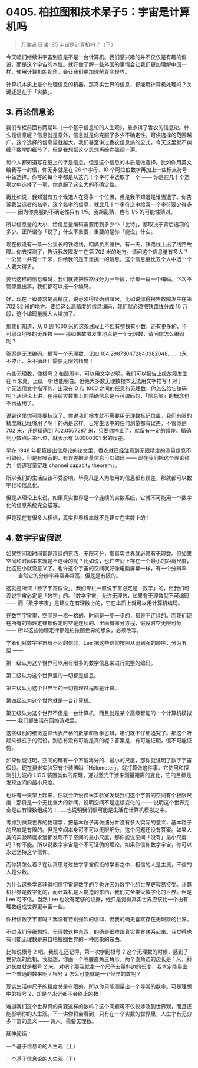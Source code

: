 # 0405. 柏拉图和技术呆子5：宇宙是计算机吗
> 万维钢 日课 185 宇宙是计算机吗？（下）

今天咱们继续讲宇宙到底是不是一台计算机。我们感兴趣的并不仅仅是有趣的假设，而是这个宇宙的本性。就好像了解一些外国的事情会让我们更加理解中国一样，使用计算机的视角，会让我们更加理解真实世界。

计算机本质上是个处理信息的机器。那真实世界的信息，都能用计算机处理吗？关键还是在于「实数」。

## 3. 再论信息论

我们专栏前面有两期叫《一个基于信息论的人生观》，重点讲了香农的信息论。什么是信息呢？信息就是意外，信息就是你克服了多少不确定性。可供选择的范围越广，这个选择的信息量就越大。我们甚至讲过香农信息熵的公式，今天这里就不纠缠于数学的细节了，但是我想把这个思想再给你强调一遍。

每个人都知道写在纸上的字是信息，但是这个信息的本质是做选择。比如你用英文给我写一封信，你无非就是在 26 个字母、10 个阿拉伯数字再加上一些标点符号中做选择。你写的每个字都是从这几十个字符中选取了一个 —— 你是在几十个选项之中选择了一项，你克服了这么大的不确定性。

再比如说，我知道有五个候选人在竞争一个位置，但是我不知道是谁当选了。你告诉我当选者的名字，这个名字的信息，就比几十个字符之中给我一个字符要少得多 —— 因为你克服的不确定性只有 1/5。我胡乱猜，也有 1/5 的可能性猜对。

所以信息量的大小、给信息量编码需要用到多少个「比特」，都取决于背后选项的多少。正所谓你「说了」什么不重要，重要的是你「能说」什么。

现在假设有一条一公里长的铁路线，咱俩负责维护。有一天，铁路线上出了线路故障。你去探测了，告诉我故障发生在第 702 米的地方。请问这个信息量有多大？一公里一共有一千米，你给我的是千里挑一的信息，这个信息量比五个人中选一个人要大得多。

要给这样的信息编码，我们就要把铁路线分为一千段，给每一段一个编码。下次不管哪里出事，我们都可以报一个编码。

好，现在上级要求提高精度，说必须得精确到厘米，比如说你得报告故障发生在第 702.32 米的地方。要给这么高精度的信息编码，我们就必须把铁路线分成 10 万段，这个编码量就大大增加了。

那我们知道，从 0 到 1000 米的这条线段上不但有整数有小数，还有更多的、不可思议地多的无理数 —— 那如果故障发生地点是一个无理数，请问你怎么编码呢？

答案是无法编码。描写一个无理数，比如 104.298730472840382048……（永不停止、永不循环）需要无限的精度！

有些无理数，像根号 2 和圆周率，可以用文字说明，我们可以报告上级故障发生在 π 米处，上级一听也能明白。但绝大多数无理数根本无法用文字描写！对于一个无法用文字描写的、出现在 0 和 1000 之间的任意的无理数，你怎么给它编码呢？从理论上讲，在连续实数集上的精确信息是不可编码的，「信息熵」的概念也不再适用了。

说到这里你可能要抗议了。你说我们根本就不需要用无理数标记位置，我们有限的精度就已经够用了啊！的确是这样。日常生活中的任何测量都有误差。不管你是 702 米，还是精确到 702.0567287 米，只要你停止了，就留有一定的误差。精确到小数点后第七位，就表示有 0.0000001 米的误差。

早在 1948 年那篇提出信息论的论文里，香农就已经注意到无限精度的测量信息不可编码，但是有噪音的、有误差的测量信息可以编码 —— 现在我们把这个理论称为「信道容量定理 channel capacity theorem」。

所以我们的生活应该不受影响，毕竟凡是人为取用的信息都有误差，那就都可以数字化和信息化。

但是从理论上来说，如果真实世界是一个连续的实数系统，它就不可能用一个数字化的信息系统完全描写。

但是现在有很多人相信，真实世界根本就不是建立在实数上的！

## 4. 数字宇宙假说

如果空间和时间都是连续的东西，无限可分，那真实世界就必须有无理数。但如果空间和时间本来就是不连续的呢？比如说，也许空间上存在一个最小的距离尺度，比这更小就没意义了。也许这个宇宙的空间就好像电脑屏幕一样，有一个分辨率 —— 当然它的分辨率非常非常高，但是是有限的。

这就是所谓「数字宇宙假设」。我们专栏一直说宇宙必定是「数学」的，但我们可没说宇宙必定是「数字」的。「数学宇宙」允许无理数，如果有无理数就不可编码 —— 而「数字宇宙」是建立在有理数上的，它在本质上就可以用计算机编码。

在数字宇宙里，空间是一格一格的，时间是一步一步的，都是不连续的。而我们现在所有的物理定律都假定时空是连续的、里面有微分方程，假设时空无限可分 —— 所以这些物理定律都是柏拉图世界的想象，必须改写。

学者们对数字宇宙有不同的信仰，Lee 把这些信仰按照从弱到强的顺序，分为五级 ——

第一级认为这个世界可以用有限多的数字信息来进行完整的编码。

第二级认为这个世界里的一切都是信息。

第三级认为这个世界里的一切物理过程都是计算。

第四级认为这个世界就是一台计算机。

第五级认为这个世界不但是一台计算机，而且就是某个高级智能的一个计算机模拟 —— 我们都生活在网络游戏里。

这些级别的细微差异代表严格的数学和哲学思辨，咱们就不仔细追究了。那这个听起来很玄乎的假设，到底有没有可能是真的呢？答案是，有可能证明，但不可能证伪。

如果你能证明，空间的确有一个不能再分的、最小的尺度，那你就证明了数字宇宙假设。现在费米实验室有个装置叫「Holometer」，就打算做这件事。它使用和探测引力波的 LIGO 装置类似的原理，通过激光干涉来测量距离的变化，它的目标是发现空间的最小尺度。

也许有一天早上起来，你就会听说费米实验室发现我们这个宇宙的空间有个极限尺度！那将是一个无比重大的新闻，说明空间不是连续变化的 —— 说明这个世界完全是由有理数组成的！……也说明我们很可能是生活在计算机模拟之中。

考虑到微观世界的物理学，把基本粒子再做细分并没有多大实际的意义，基本粒子的尺度是有限的。但是空间本身可不可以无限细分，这个问题还没有答案。如果人类的实验精度永远都发现不了空间的最小尺度，那你能说空间「没有」最小尺度吗？你不能。所以说数字宇宙是个不可证伪的理论。如果你信仰数字宇宙，你可以永远坚持这个信仰。

而你猜怎么着？在认真思考过数字宇宙假设的学者之中，相信的人是主流，不信的人是少数。

为什么这些学者非得相信宇宙是数字的？也许因为数字化的世界更容易接受。计算机世界是数字化的，而计算机是人能造的东西，我们完全接受数字化的世界。但是 Lee 可不信。当然 Lee 也没有足够的证据，他只是觉得真实世界应该比一个由有理数组成世界更丰富一些。

你相信数字宇宙吗？我没有特别强烈的信仰，但我的确更喜欢存在无理数的世界。

不过我们仔细想想，无理数这种东西，的确是很难跟真实世界联系起来。我觉得也有可能无理数是来自柏拉图世界的一种想象的东西。

比如说根号 2 吧。我现在还记得，第一次学到根号 2 这个无理数的时候，感到了世界观的危机。我就想，你画一个等腰直角三角形，两个直角边的边长是 1 米，斜边长度就是根号 2 米，对吧？那我就拿一个尺子去量斜边的长度，我肯定能量出一个普通的数来啊？根号 2 怎么可能就是一个怪异的数呢？

现实生活中尺子的精度总是有限的，所以你只能测量出一个寻常的数字。可是理想中的根号 2，却是个永远都不会终止的数！

难道我们这个世界真的需要这样的数吗？这个问题可不仅仅涉及到世界观，而且还能影响你的人生观。下一讲你将会看到，只有在一个实数的世界里，人生才有无穷多丰富的意义 —— 诗人，需要无理数。

延伸阅读：

一个基于信息论的人生观（上）

一个基于信息论的人生观（下）


